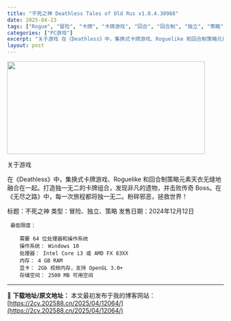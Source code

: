 ```yaml
---
title: "不死之神 Deathless Tales of Old Rus v1.0.4.30968"
date: 2025-04-23
tags: ["Rogue", "冒险", "卡牌", "卡牌游戏", "回合", "回合制", "独立", "策略", "视频", "集换式卡牌游戏"]
categories: ["PC游戏"]
excerpt: "关于游戏 在《Deathless》中，集换式卡牌游戏、Roguelike 和回合制策略元素天衣无缝地融合在一起。打造独一无二的卡牌组合，发现非凡的遗物，并击败传奇 Boss。在《无尽之路》中，每一次旅程都将独一无二。粉碎邪恶，拯救世界！ 标题：不死之神 类型：冒险、独立、策略 发售日期：2024年1&hellip;"
layout: post
---
```


<img src="https://2cy.202588.cn/wp-content/uploads/2025/04/2025042314275845.webp" alt="" width="460" height="215" class="aligncenter size-full wp-image-12069" />

关于游戏

在《Deathless》中，集换式卡牌游戏、Roguelike 和回合制策略元素天衣无缝地融合在一起。打造独一无二的卡牌组合，发现非凡的遗物，并击败传奇 Boss。在《无尽之路》中，每一次旅程都将独一无二。粉碎邪恶，拯救世界！

标题：不死之神
类型：冒险、独立、策略
发售日期：2024年12月12日 

     最低限度：

        需要 64 位处理器和操作系统
        操作系统： Windows 10
        处理器： Intel Core i3 或 AMD FX 83XX
        内存： 4 GB RAM
        显卡： 2Gb 视频内存，支持 OpenGL 3.0+
        存储空间： 2500 MB 可用空间


---
📖 **下载地址/原文地址：** 本文最初发布于我的博客网站：[https://2cy.202588.cn/2025/04/12064/](https://2cy.202588.cn/2025/04/12064/)
